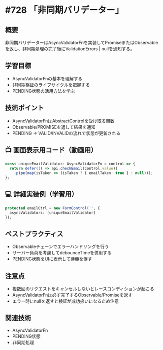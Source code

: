# #728 「非同期バリデーター」

## 概要
非同期バリデーターはAsyncValidatorFnを実装してPromiseまたはObservableを返し、非同期処理の完了後にValidationErrors | nullを通知する。

## 学習目標
- AsyncValidatorFnの基本を理解する
- 非同期検証のライフサイクルを把握する
- PENDING状態の活用方法を学ぶ

## 技術ポイント
- AsyncValidatorFnはAbstractControlを受け取る関数
- Observable/PROMISEを返して結果を通知
- PENDING → VALID/INVALIDの流れで状態が更新される

## 📺 画面表示用コード（動画用）
```typescript
const uniqueEmailValidator: AsyncValidatorFn = control => {
  return defer(() => api.checkEmail(control.value))
    .pipe(map(isTaken => (isTaken ? { emailTaken: true } : null)));
};
```

## 💻 詳細実装例（学習用）
```typescript
protected emailCtrl = new FormControl('', {
  asyncValidators: [uniqueEmailValidator]
});
```

## ベストプラクティス
- Observableチェーンでエラーハンドリングを行う
- サーバー負荷を考慮してdebounceTimeを併用する
- PENDING状態をUIに表示して待機を促す

## 注意点
- 複数回のリクエストをキャンセルしないとレースコンディションが起こる
- AsyncValidatorFnは必ず完了するObservable/Promiseを返す
- エラー時にnullを返すと検証が成功扱いになるため注意

## 関連技術
- AsyncValidatorFn
- PENDING状態
- 非同期処理
